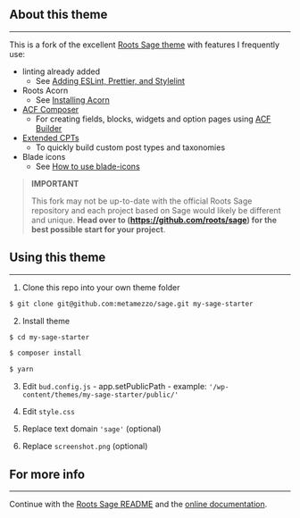 ## About this theme
---
This is a fork of the excellent [Roots Sage theme](https://roots.io/sage/) with features I frequently use:

- linting already added
  - See [Adding ESLint, Prettier, and Stylelint](https://roots.io/sage/docs/adding-linting/)
- Roots Acorn
  - See [Installing Acorn](https://roots.io/acorn/docs/installation/)
- [ACF Composer](https://github.com/Log1x/acf-composer)
  - For creating fields, blocks, widgets and option pages using [ACF Builder](https://github.com/stoutlogic/acf-builder)
- [Extended CPTs](https://github.com/johnbillion/extended-cpts#extended-cpts)
  - To quickly build custom post types and taxonomies
- Blade icons
  - See [How to use blade-icons](https://roots.io/sage/docs/use-blade-icons/)

> __IMPORTANT__
> 
> This fork may not be up-to-date with the official Roots Sage repository and each project based on Sage would likely be different and unique. __Head over to (https://github.com/roots/sage) for the best possible start for your project__.

## Using this theme
---
1. Clone this repo into your own theme folder
```sh
$ git clone git@github.com:metamezzo/sage.git my-sage-starter
```

2. Install theme
```sh
$ cd my-sage-starter
```

```sh
$ composer install
```

```sh
$ yarn
```

3. Edit `bud.config.js` - app.setPublicPath - example: `'/wp-content/themes/my-sage-starter/public/'`

4. Edit `style.css`

5. Replace text domain `'sage'` \(optional\)

6. Replace `screenshot.png`  \(optional\)


## For more info
---
Continue with the [Roots Sage README](README.md) and the [online documentation](https://roots.io/sage/docs/configuration/).
